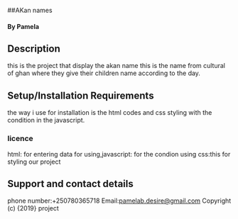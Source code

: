 ##AKan names
#### By Pamela
## Description
this is the project that display the akan name this is the name from cultural of ghan where they give their children name according to the day.
## Setup/Installation Requirements
the way i use for installation is the  html codes and css styling with the condition in the javascript.
### licence
html: for entering data for using,javascript: for the condion using
css:this for styling our project

## Support and contact details
phone number:+250780365718
Email:pamelab.desire@gmail.com
Copyright (c) {2019} project 
